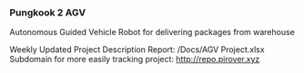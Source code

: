### Pungkook 2 AGV

Autonomous Guided Vehicle Robot for delivering packages from warehouse

Weekly Updated Project Description Report: /Docs/AGV Project.xlsx
Subdomain for more easily tracking project: http://repo.pirover.xyz